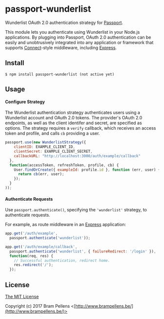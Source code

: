 # passport-wunderlist

Wunderlist OAuth 2.0 authentication strategy for [Passport](http://passportjs.org/).

This module lets you authenticate using Wunderlist in your Node.js applications.
By plugging into Passport, OAuth 2.0 authentication can be easily and
unobtrusively integrated into any application or framework that supports
[Connect](http://www.senchalabs.org/connect/)-style middleware, including
[Express](http://expressjs.com/).

## Install

    $ npm install passport-wunderlist (not active yet)

## Usage

#### Configure Strategy

The Wunderlist authentication strategy authenticates users using a Wunderlist
account and OAuth 2.0 tokens.  The provider's OAuth 2.0 endpoints, as well as
the client identifer and secret, are specified as options.  The strategy
requires a `verify` callback, which receives an access token and profile,
and calls `cb` providing a user.

```js
passport.use(new WunderlistStrategy({
    clientID: EXAMPLE_CLIENT_ID,
    clientSecret: EXAMPLE_CLIENT_SECRET,
    callbackURL: "http://localhost:3000/auth/example/callback"
  },
  function(accessToken, refreshToken, profile, cb) {
    User.findOrCreate({ exampleId: profile.id }, function (err, user) {
      return cb(err, user);
    });
  }
));
```

#### Authenticate Requests

Use `passport.authenticate()`, specifying the `'wunderlist'` strategy, to
authenticate requests.

For example, as route middleware in an [Express](http://expressjs.com/)
application:

```js
app.get('/auth/example',
  passport.authenticate('wunderlist'));

app.get('/auth/example/callback',
  passport.authenticate('wunderlist', { failureRedirect: '/login' }),
  function(req, res) {
    // Successful authentication, redirect home.
    res.redirect('/');
  });
```

## License

[The MIT License](http://opensource.org/licenses/MIT)

Copyright (c) 2017 Bram Pellens <[http://www.brampellens.be/](http://www.brampellens.be/)>